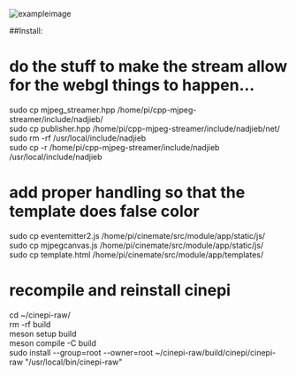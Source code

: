 ![exampleimage](https://i.imgur.com/5hJiNmt.png)


##Install:

# do the stuff to make the stream allow for the webgl things to happen...
sudo cp mjpeg_streamer.hpp /home/pi/cpp-mjpeg-streamer/include/nadjieb/<br>
sudo cp publisher.hpp /home/pi/cpp-mjpeg-streamer/include/nadjieb/net/<br>
sudo rm -rf /usr/local/include/nadjieb<br>
sudo cp -r /home/pi/cpp-mjpeg-streamer/include/nadjieb /usr/local/include/nadjieb<br>

# add proper handling so that the template does false color
sudo cp eventemitter2.js /home/pi/cinemate/src/module/app/static/js/<br>
sudo cp mjpegcanvas.js /home/pi/cinemate/src/module/app/static/js/<br>
sudo cp template.html /home/pi/cinemate/src/module/app/templates/<br>

# recompile and reinstall cinepi
cd ~/cinepi-raw/<br>
rm -rf build<br>
meson setup build<br>
meson compile -C build<br>
sudo install --group=root --owner=root ~/cinepi-raw/build/cinepi/cinepi-raw "/usr/local/bin/cinepi-raw"<br>
